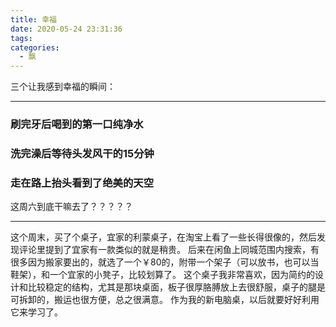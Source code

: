 ```yaml
---
title: 幸福
date: 2020-05-24 23:31:36
tags:
categories:
  - 飘
---
```


三个让我感到幸福的瞬间：

---

### 刷完牙后喝到的第一口纯净水

### 洗完澡后等待头发风干的15分钟

### 走在路上抬头看到了绝美的天空

这周六到底干嘛去了？？？？？

--- 

这个周末，买了个桌子，宜家的利蒙桌子，在淘宝上看了一些长得很像的，然后发现评论里提到了宜家有一款类似的就是稍贵。
后来在闲鱼上同城范围内搜索，有很多因为搬家要出的，就选了一个￥80的，附带一个架子（可以放书，也可以当鞋架），和一个宜家的小凳子，比较划算了。
这个桌子我非常喜欢，因为简约的设计和比较稳定的结构，尤其是那块桌面，板子很厚胳膊放上去很舒服，桌子的腿是可拆卸的，搬运也很方便，总之很满意。
作为我的新电脑桌，以后就要好好利用它来学习了。
